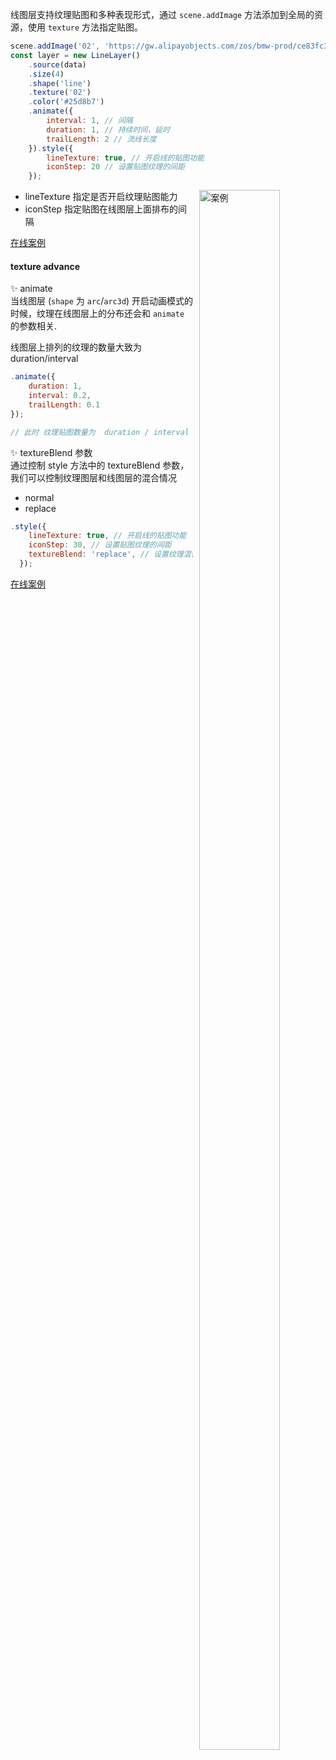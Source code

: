 线图层支持纹理贴图和多种表现形式，通过 `scene.addImage` 方法添加到全局的资源，使用 `texture` 方法指定贴图。

```javascript
scene.addImage('02', 'https://gw.alipayobjects.com/zos/bmw-prod/ce83fc30-701f-415b-9750-4b146f4b3dd6.svg');
const layer = new LineLayer()
    .source(data)
    .size(4)
    .shape('line')
    .texture('02')
    .color('#25d8b7')
    .animate({
        interval: 1, // 间隔
        duration: 1, // 持续时间，延时
        trailLength: 2 // 流线长度
    }).style({
        lineTexture: true, // 开启线的贴图功能
        iconStep: 20 // 设置贴图纹理的间距
    });
```

<div>
  <div style="width:40%;float:right; margin-left: 10px;">
    <img  width="80%" alt="案例" src='https://gw.alipayobjects.com/mdn/rms_816329/afts/img/A*KEupSZ_p0pYAAAAAAAAAAAAAARQnAQ'>
  </div>
</div>

- lineTexture   指定是否开启纹理贴图能力
- iconStep      指定贴图在线图层上面排布的间隔

[在线案例](/zh/examples/gallery/animate/#animate_path_texture)

#### texture advance

✨ animate  
当线图层 (`shape` 为 `arc`/`arc3d`) 开启动画模式的时候，纹理在线图层上的分布还会和 `animate` 的参数相关.        

线图层上排列的纹理的数量大致为 duration/interval

```javascript
.animate({
    duration: 1,
    interval: 0.2,
    trailLength: 0.1
});

// 此时 纹理贴图数量为  duration / interval = 5
```

✨ textureBlend 参数    
通过控制 style 方法中的 textureBlend 参数，我们可以控制纹理图层和线图层的混合情况  

- normal
- replace

```javascript
.style({
    lineTexture: true, // 开启线的贴图功能
    iconStep: 30, // 设置贴图纹理的间距
    textureBlend: 'replace', // 设置纹理混合方式，默认值为 normal，可选值有 normal/replace 两种
  });

```

[在线案例](zh/examples/line/animate#plane_animate2)

